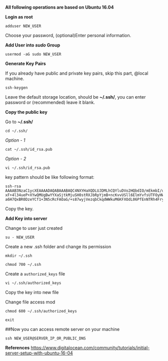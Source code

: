 **All following operations are based on Ubuntu 16.04**

**Login as root**
```
adduser NEW_USER
```
Choose your password, (optional)Enter personal information.

**Add User into _sudo_ Group**
```
usermod -aG sudo NEW_USER
```

**Generate Key Pairs**

If you already have public and private key pairs, skip this part, @local machine.
```
ssh-keygen
```
Leave the default storage location, should be **~/.ssh/**, you can enter password or (recommended) leave it blank.

**Copy the public key**

Go to **~/.ssh/**
```
cd ~/.ssh/
```

_Option - 1_
```
cat ~/.ssh/id_rsa.pub
```

_Option - 2_
```
vi ~/.ssh/id_rsa.pub
```

key pattern should be like following format: 
```
ssh-rsa AAAAB3NzaC1ycXEAAAADAQABAAABAQC4NXYHaXQDLUJDMLhCQYluDVo2HQbdIO/mEkmbI/ucNtxcuIrsFd5FQvHKmHjJ5Ep/7sI+NWmDbY7pAWOu2pK8/
xF+4l34ueP+XYwQMUgBwYYXaSjtkMjuSH0stRXJbRpYjmB+ncKvvUSll6ElmYvfsUTFOyHW4kUPAvkm0CQ4jtVIUZQydnbPxBsi6Q5UHJdPqJhco794zYyqXKw29x
a6H7QxBR0DzeYCf1+3N5cRcFAOaG/+s87wyjVezqbCkqdWWkuM6KFXOdL06PfEnNTRh4FrymzlE/qRTrTB8Zk3t01wgym4bJ06eetTgYOx660Xc7TBHKIyQeIz/JmGGLMf

```
Copy the key.

**Add Key into server**

Change to user just created
```
su - NEW_USER
```

Create a new .ssh folder and change its permission
```
mkdir ~/.ssh
```
```
chmod 700 ~/.ssh
```

Create a ```authorized_keys``` file
```
vi ~/.ssh/authorized_keys
```
Copy the key into new file

Change file access mod
```
chmod 600 ~/.ssh/authorized_keys
```
```
exit
```
##Now you can access remote server on your machine
```
ssh NEW_USER@SERVER_IP_OR_PUBLIC_DNS
```

**References**
https://www.digitalocean.com/community/tutorials/initial-server-setup-with-ubuntu-16-04